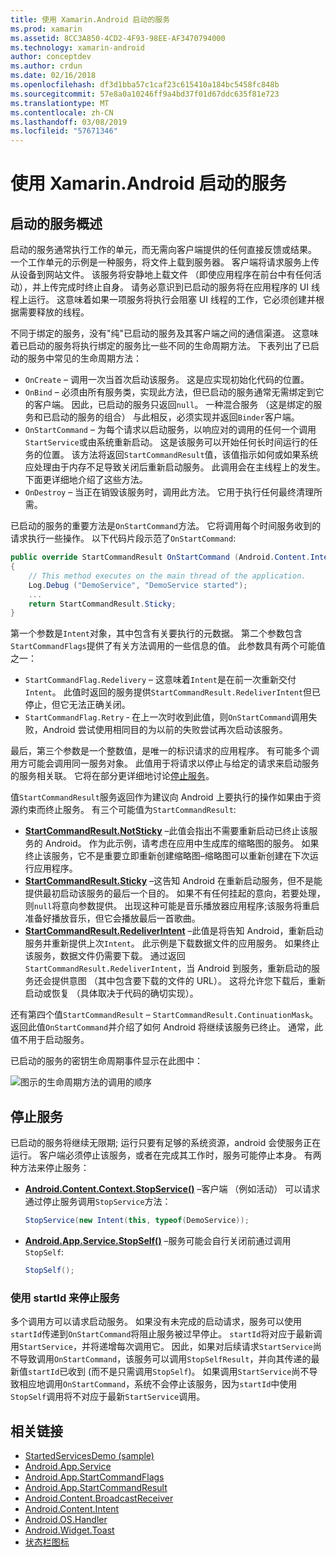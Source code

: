 ```yaml
---
title: 使用 Xamarin.Android 启动的服务
ms.prod: xamarin
ms.assetid: 8CC3A850-4CD2-4F93-98EE-AF3470794000
ms.technology: xamarin-android
author: conceptdev
ms.author: crdun
ms.date: 02/16/2018
ms.openlocfilehash: df3d1bba57c1caf23c615410a184bc5458fc848b
ms.sourcegitcommit: 57e8a0a10246ff9a4bd37f01d67ddc635f81e723
ms.translationtype: MT
ms.contentlocale: zh-CN
ms.lasthandoff: 03/08/2019
ms.locfileid: "57671346"
---
```

# <a name="started-services-with-xamarinandroid"></a>使用 Xamarin.Android 启动的服务

## <a name="started-services-overview"></a>启动的服务概述

启动的服务通常执行工作的单元，而无需向客户端提供的任何直接反馈或结果。 一个工作单元的示例是一种服务，将文件上载到服务器。 客户端将请求服务上传从设备到网站文件。 该服务将安静地上载文件 （即使应用程序在前台中有任何活动），并上传完成时终止自身。 请务必意识到已启动的服务将在应用程序的 UI 线程上运行。 这意味着如果一项服务将执行会阻塞 UI 线程的工作，它必须创建并根据需要释放的线程。

不同于绑定的服务，没有"纯"已启动的服务及其客户端之间的通信渠道。 这意味着已启动的服务将执行绑定的服务比一些不同的生命周期方法。 下表列出了已启动的服务中常见的生命周期方法：

* `OnCreate` &ndash; 调用一次当首次启动该服务。 这是应实现初始化代码的位置。
* `OnBind` &ndash; 必须由所有服务类，实现此方法，但已启动的服务通常无需绑定到它的客户端。 因此，已启动的服务只返回`null`。 一种混合服务 （这是绑定的服务和已启动的服务的组合） 与此相反，必须实现并返回`Binder`客户端。
* `OnStartCommand` &ndash; 为每个请求以启动服务，以响应对的调用的任何一个调用`StartService`或由系统重新启动。 这是该服务可以开始任何长时间运行的任务的位置。 该方法将返回`StartCommandResult`值，该值指示如何或如果系统应处理由于内存不足导致关闭后重新启动服务。 此调用会在主线程上的发生。 下面更详细地介绍了这些方法。
* `OnDestroy` &ndash; 当正在销毁该服务时，调用此方法。 它用于执行任何最终清理所需。

已启动的服务的重要方法是`OnStartCommand`方法。 它将调用每个时间服务收到的请求执行一些操作。 以下代码片段示范了`OnStartCommand`: 

```csharp
public override StartCommandResult OnStartCommand (Android.Content.Intent intent, StartCommandFlags flags, int startId)
{
    // This method executes on the main thread of the application.
    Log.Debug ("DemoService", "DemoService started");
    ...
    return StartCommandResult.Sticky;
}
```

第一个参数是`Intent`对象，其中包含有关要执行的元数据。 第二个参数包含`StartCommandFlags`提供了有关方法调用的一些信息的值。 此参数具有两个可能值之一：

* `StartCommandFlag.Redelivery` &ndash; 这意味着`Intent`是在前一次重新交付`Intent`。 此值时返回的服务提供`StartCommandResult.RedeliverIntent`但已停止，但它无法正确关闭。
* `StartCommandFlag.Retry` &dash; 在上一次时收到此值，则`OnStartCommand`调用失败，Android 尝试使用相同目的为以前的失败尝试再次启动该服务。
 
最后，第三个参数是一个整数值，是唯一的标识请求的应用程序。 有可能多个调用方可能会调用同一服务对象。 此值用于将请求以停止与给定的请求来启动服务的服务相关联。 它将在部分更详细地讨论[停止服务](#Stopping_the_Service)。 

值`StartCommandResult`服务返回作为建议向 Android 上要执行的操作如果由于资源约束而终止服务。 有三个可能值为`StartCommandResult`:

* **[StartCommandResult.NotSticky](https://developer.xamarin.com/api/field/Android.App.StartCommandResult.NotSticky/)**  &ndash;此值会指出不需要重新启动已终止该服务的 Android。 作为此示例，请考虑在应用中生成库的缩略图的服务。 如果终止该服务，它不是重要立即重新创建缩略图&ndash;缩略图可以重新创建在下次运行应用程序。
* **[StartCommandResult.Sticky](https://developer.xamarin.com/api/field/Android.App.StartCommandResult.Sticky/)**  &ndash;这告知 Android 在重新启动服务，但不是能提供最初启动该服务的最后一个目的。 如果不有任何挂起的意向，若要处理，则`null`将意向参数提供。 出现这种可能是音乐播放器应用程序;该服务将重启准备好播放音乐，但它会播放最后一首歌曲。 
* **[StartCommandResult.RedeliverIntent](https://developer.xamarin.com/api/field/Android.App.StartCommandResult.RedeliverIntent/)**  &ndash;此值是将告知 Android，重新启动服务并重新提供上次`Intent`。 此示例是下载数据文件的应用服务。 如果终止该服务，数据文件仍需要下载。 通过返回`StartCommandResult.RedeliverIntent`，当 Android 到服务，重新启动的服务还会提供意图 （其中包含要下载的文件的 URL）。 这将允许您下载后，重新启动或恢复 （具体取决于代码的确切实现）。

还有第四个值`StartCommandResult` &ndash; `StartCommandResult.ContinuationMask`。 返回此值`OnStartCommand`并介绍了如何 Android 将继续该服务已终止。 通常，此值不用于启动服务。

已启动的服务的密钥生命周期事件显示在此图中： 

![图示的生命周期方法的调用的顺序](started-services-images/started-service-01.png "图示的生命周期方法的调用的顺序。")


<a name="Stopping_the_Service" />

## <a name="stopping-the-service"></a>停止服务

已启动的服务将继续无限期; 运行只要有足够的系统资源，android 会使服务正在运行。 客户端必须停止该服务，或者在完成其工作时，服务可能停止本身。 有两种方法来停止服务： 
 
* **[Android.Content.Context.StopService()](https://developer.xamarin.com/api/member/Android.Content.Context.StopService/p/Android.Content.Intent/)**  &ndash;客户端 （例如活动） 可以请求通过停止服务调用`StopService`方法： 

    ```csharp
    StopService(new Intent(this, typeof(DemoService));
    ```

* **[Android.App.Service.StopSelf()](https://developer.xamarin.com/api/member/Android.App.Service.StopSelf()/)**  &ndash;服务可能会自行关闭前通过调用`StopSelf`:

    ```csharp
    StopSelf();
    ```
    
### <a name="using-startid-to-stop-a-service"></a>使用 startId 来停止服务

多个调用方可以请求启动服务。 如果没有未完成的启动请求，服务可以使用`startId`传递到`OnStartCommand`将阻止服务被过早停止。 `startId`将对应于最新调用`StartService`，并将递增每次调用它。 因此，如果对后续请求`StartService`尚不导致调用`OnStartCommand`，该服务可以调用`StopSelfResult`，并向其传递的最新值`startId`已收到 (而不是只需调用`StopSelf`)。 如果调用`StartService`尚不导致相应地调用`OnStartCommand`，系统不会停止该服务，因为`startId`中使用`StopSelf`调用将不对应于最新`StartService`调用。


## <a name="related-links"></a>相关链接

- [StartedServicesDemo (sample)](https://developer.xamarin.com/samples/monodroid/ApplicationFundamentals/ServiceSamples/StartedServicesDemo/)
- [Android.App.Service](https://developer.xamarin.com/api/type/Android.App.Service)
- [Android.App.StartCommandFlags](https://developer.xamarin.com/api/type/Android.App.StartCommandFlags)
- [Android.App.StartCommandResult](https://developer.xamarin.com/api/type/Android.App.StartCommandResult)
- [Android.Content.BroadcastReceiver](https://developer.xamarin.com/api/type/Android.Content.BroadcastReceiver/)
- [Android.Content.Intent](https://developer.xamarin.com/api/type/Android.Content.Intent)
- [Android.OS.Handler](https://developer.xamarin.com/api/type/Android.OS.Handler/)
- [Android.Widget.Toast](https://developer.xamarin.com/api/type/Android.Widget.Toast/)
- [状态栏图标](https://developer.android.com/guide/practices/ui_guidelines/icon_design_status_bar.html)
